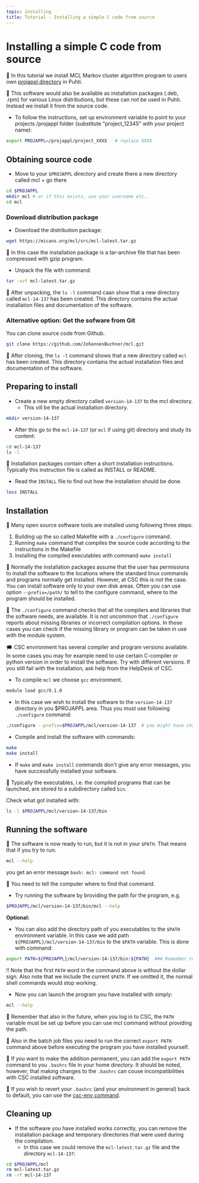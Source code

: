 ```yaml
---
topic: installing
title: Tutorial - Installing a simple C code from source
---
```


# Installing a simple C code from source

💬 In this tutorial we install MCL Markov cluster algorithm program to users own [projappl directory](https://docs.csc.fi/computing/disk/) in Puhti.

💭 This software would also be available as installation packages (.deb, .rpm) for various Linux distributions, but these can not be used in Puhti. Instead we install it from the source code.

- To follow the instructions, set up environment variable to point to your projects /projappl folder (substitute "project_12345" with your project name):

```bash
export PROJAPPL=/projappl/project_XXXX   # replace XXXX
```
## Obtaining source code
- Move to your `$PROJAPPL` directory and create there a new directory called mcl + go there
```bash
cd $PROJAPPL
mkdir mcl # or if this exists, use your username etc..
cd mcl
```

### Download distribution package

- Download the distribution package:
```bash
wget https://micans.org/mcl/src/mcl-latest.tar.gz
```
💬 In this case the installation package is a tar-archive file that has been compressed with gzip program. 

- Unpack the file with command:
```bash
tar -xvf mcl-latest.tar.gz
```
💬 After unpacking, the `ls -l` command caan show that a new directory called `mcl-14-137` has been created. This directory contains the actual installation files and documentation of the software. 

### Alternative option: Get the sofware from Git
You can clone source code from Github. 
```bash
git clone https://github.com/JohannesBuchner/mcl.git
```
💬 After cloning, the `ls -l` command shows that a new directory called `mcl` has been created. This directory contains the actual installation files and documentation of the software. 

## Preparing to install
- Create a new empty directory called `version-14-137` to the mcl directory. 
    - This vill be the actual installation directory.
```bash
mkdir version-14-137
```
- After this go to the `mcl-14-137` (or `mcl` if using git) directory and study its content:
```bash
cd mcl-14-137
ls -l
```
💬 Installation packages contain often a short installation instructions. Typically this 
instruction file is called as INSTALL or README. 
- Read the `INSTALL` file to find out how the installation should be done.
```bash
less INSTALL
```

## Installation
💬 Many open source software tools are installed using following three steps:
1. Building up the so called Makefile with a `./configure` command.
2. Running `make`  command that compiles the source code according to the instructions in the Makefile
3. Installing the compiled executables with command `make install`

💭 Normally the installation packages assume that the user has permissions to install the software to
the locations where the standard linux commands and programs normally get installed. However,
at CSC this is not the case. You can install software only to your own disk areas. Often you can
use option `--prefix=/path/` to tell to the configure command, where to the program should be
installed. 

💭 The `./configure` command checks that all the compilers and libraries that the software needs, are
available. It is not uncommon that `./configure` reports about missing libraries or incorrect
compilation options. In those cases you can check if the missing library or program can be taken in
use with the module system. 

🗯 CSC environment has several compiler and program versions available. In some cases you may for 
example need to use certain C-compiler or python version in order to install the software. Try
with different versions. If you still fail with the installation, ask help from the HelpDesk of CSC.

- To compile `mcl` we choose `gcc` environment.
```bash
module load gcc/9.1.0
```
- In this case we wish to install the software to the `version-14-137` directory in you
$PROJAPPL area. Thus you must use following `./configure` command:
```bash
./configure --prefix=$PROJAPPL/mcl/version-14-137  # you might have changed 'mcl' to be something else
```
- Compile and install the software with commands:
```bash
make
make install
```
- If `make` and `make install` commands don't give any error messages, you have successfully
installed your software. 

💭 Typically the executables, i.e. the compiled programs that can be launched, are stored to a 
subdirectory called `bin`. 

Check what got installed  with:
```bash
ls -l $PROJAPPL/mcl/version-14-137/bin
```

## Running the software

💬 The software is now ready to run, but it is not in your `$PATH`. That means that if you try to run:
```bash
mcl --help
```
you get an error message `bash: mcl: command not found`.

💬 You need to tell the computer where to find that command. 
- Try running the software by broviding the path for the program, e.g.
```bash
$PROJAPPL/mcl/version-14-137/bin/mcl --help
```

**Optional:**  
- You can also add the directory path of you executables to the `$PATH` environment variable. In this case we add path `${PROJAPPL}/mcl/version-14-137/bin` to the `$PATH` variable. This is done with command:
```bash
export PATH=${PROJAPPL}/mcl/version-14-137/bin:${PATH}  ### Remember to check that this path matches to your actual installation path!!!
```
‼️ Note that the first `PATH` word in the command above is without the dollar sign. Also note that we include the current `$PATH`. If we omitted it, the normal shell commands would stop working.

- Now you can launch the program you have installed with simply:
```bash
mcl --help
```

💬 Remember that also in the future, when you log in to CSC, the `PATH` variable must be set up
before you can use mcl command without providing the path. 

💬 Also in the batch job files you need to run the correct `export PATH` command above before 
executing the program you have installed yourself.

💭 If you want to make the addition permanent, you can add the `export PATH` command to you `.bashrc`
file in your home directory. It should be noted, however, that making changes to the `.bashrc` can
couse incompatibilities with CSC installed software.

💭 If you wish to revert your `.bashrc` (and your environment in general) back to default, you can use
the [csc-env command](https://docs.csc.fi/support/tutorials/using_csc_env/).

## Cleaning up

- If the software you have installed works correctly, you can remove the installation package and
temporary directories that were used during the compilation. 
    - In this case we could remove the `mcl-latest.tar.gz` file and the directory `mcl-14-137`:
```bash
cd $PROJAPPL/mcl
rm mcl-latest.tar.gz
rm -rf mcl-14-137
```



